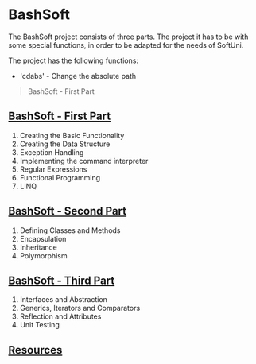 # BashSoft
The BashSoft project consists of three parts. The project it has to be with some special functions, in order to be adapted for the needs of SoftUni. 

The project has the following functions:
- 'cdabs' - Change the absolute path


> BashSoft - First Part




## [BashSoft - First Part](https://github.com/dobroslav-atanasov/BashSoft/tree/master/BashSoft-FirstPart)

1. Creating the Basic Functionality
2. Creating the Data Structure
3. Exception Handling
4. Implementing the command interpreter
5. Regular Expressions
6. Functional Programming
7. LINQ

## [BashSoft - Second Part](https://github.com/dobroslav-atanasov/BashSoft/tree/master/BashSoft-SecondPart)

1. Defining Classes and Methods
2. Encapsulation
3. Inheritance
4. Polymorphism

## [BashSoft - Third Part](https://github.com/dobroslav-atanasov/BashSoft/tree/master/BashSoft-ThirdPart)

1. Interfaces and Abstraction
2. Generics, Iterators and Comparators
3. Reflection and Attributes
4. Unit Testing


## [Resources](https://github.com/dobroslav-atanasov/BashSoft/tree/master/Resources)